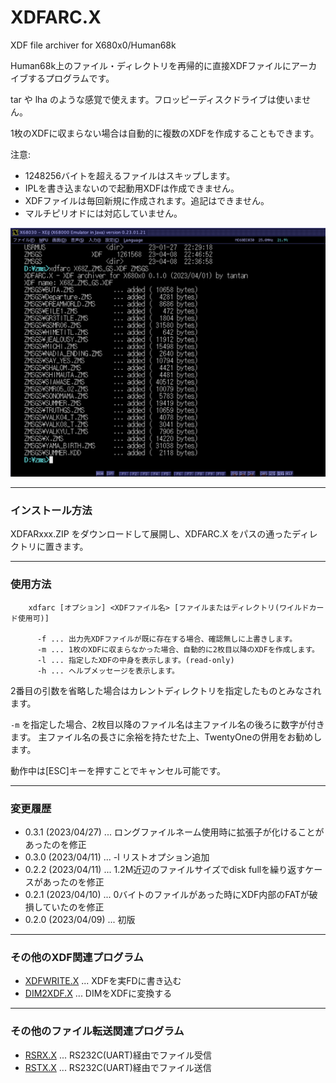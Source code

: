 # XDFARC.X

XDF file archiver for X680x0/Human68k

Human68k上のファイル・ディレクトリを再帰的に直接XDFファイルにアーカイブするプログラムです。

tar や lha のような感覚で使えます。フロッピーディスクドライブは使いません。

1枚のXDFに収まらない場合は自動的に複数のXDFを作成することもできます。

注意:
- 1248256バイトを超えるファイルはスキップします。
- IPLを書き込まないので起動用XDFは作成できません。
- XDFファイルは毎回新規に作成されます。追記はできません。
- マルチピリオドには対応していません。

<img src='images/xdfarc1.png' width='800'/>

---

### インストール方法

XDFARxxx.ZIP をダウンロードして展開し、XDFARC.X をパスの通ったディレクトリに置きます。

---

### 使用方法

        xdfarc [オプション] <XDFファイル名> [ファイルまたはディレクトリ(ワイルドカード使用可)]

          -f ... 出力先XDFファイルが既に存在する場合、確認無しに上書きします。
          -m ... 1枚のXDFに収まらなかった場合、自動的に2枚目以降のXDFを作成します。
          -l ... 指定したXDFの中身を表示します。(read-only)
          -h ... ヘルプメッセージを表示します。

2番目の引数を省略した場合はカレントディレクトリを指定したものとみなされます。

`-m` を指定した場合、2枚目以降のファイル名は主ファイル名の後ろに数字が付きます。
主ファイル名の長さに余裕を持たせた上、TwentyOneの併用をお勧めします。

動作中は[ESC]キーを押すことでキャンセル可能です。

---

### 変更履歴

* 0.3.1 (2023/04/27) ... ロングファイルネーム使用時に拡張子が化けることがあったのを修正
* 0.3.0 (2023/04/11) ... -l リストオプション追加
* 0.2.2 (2023/04/11) ... 1.2M近辺のファイルサイズでdisk fullを繰り返すケースがあったのを修正
* 0.2.1 (2023/04/10) ... 0バイトのファイルがあった時にXDF内部のFATが破損していたのを修正
* 0.2.0 (2023/04/09) ... 初版

---

### その他のXDF関連プログラム

- [XDFWRITE.X](https://github.com/tantanGH/xdfwrite) ... XDFを実FDに書き込む
- [DIM2XDF.X](https://github.com/tantanGH/dim2xdf) ... DIMをXDFに変換する

---

### その他のファイル転送関連プログラム

- [RSRX.X](https://github.com/tantanGH/rsrx) ... RS232C(UART)経由でファイル受信
- [RSTX.X](https://github.com/tantanGH/rstx) ... RS232C(UART)経由でファイル送信

